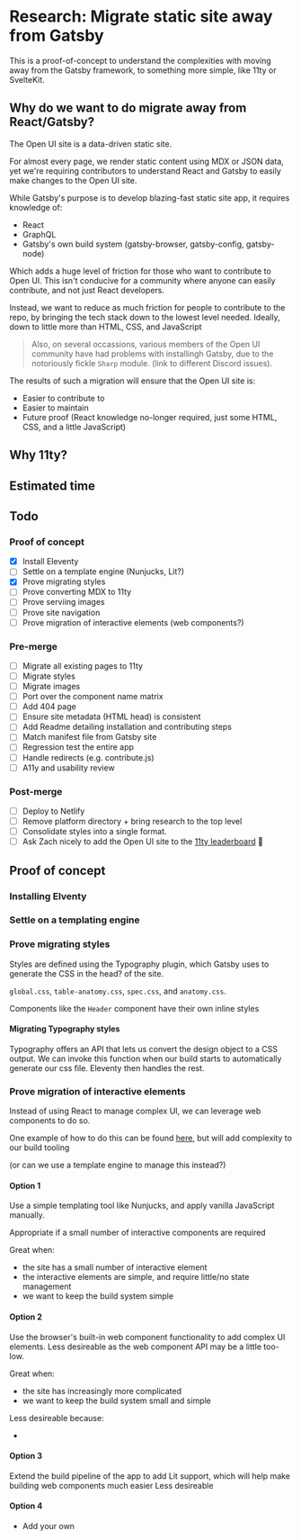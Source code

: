 # Research: Migrate static site away from Gatsby

This is a proof-of-concept to understand the complexities with moving away from the Gatsby framework, to something more simple, like 11ty or SvelteKit.

## Why do we want to do migrate away from React/Gatsby?

The Open UI site is a data-driven static site.

For almost every page, we render static content using MDX or JSON data, yet we're requiring contributors to understand React and Gatsby to easily make changes to the Open UI site.

While Gatsby's purpose is to develop blazing-fast static site app, it requires knowledge of:

- React
- GraphQL
- Gatsby's own build system (gatsby-browser, gatsby-config, gatsby-node)

Which adds a huge level of friction for those who want to contribute to Open UI. This isn't conducive for a community where anyone can easily contribute, and not just React developers.

Instead, we want to reduce as much friction for people to contribute to the repo, by bringing the tech stack down to the lowest level needed. Ideally, down to little more than HTML, CSS, and JavaScript

> Also, on several occassions, various members of the Open UI community have had problems with installingh Gatsby, due to the notoriously fickle `Sharp` module.
> (link to different Discord issues).

The results of such a migration will ensure that the Open UI site is:

- Easier to contribute to
- Easier to maintain
- Future proof (React knowledge no-longer required, just some HTML, CSS, and a little JavaScript)

## Why 11ty?

## Estimated time

## Todo

### Proof of concept

- [x] Install Eleventy
- [ ] Settle on a template engine (Nunjucks, Lit?)
- [x] Prove migrating styles
- [ ] Prove converting MDX to 11ty
- [ ] Prove serviing images
- [ ] Prove site navigation
- [ ] Prove migration of interactive elements (web components?)

### Pre-merge

- [ ] Migrate all existing pages to 11ty
- [ ] Migrate styles
- [ ] Migrate images
- [ ] Port over the component name matrix
- [ ] Add 404 page
- [ ] Ensure site metadata (HTML head) is consistent
- [ ] Add Readme detailing installation and contributing steps
- [ ] Match manifest file from Gatsby site
- [ ] Regression test the entire app
- [ ] Handle redirects (e.g. contribute.js)
- [ ] A11y and usability review

### Post-merge

- [ ] Deploy to Netlify
- [ ] Remove platform directory + bring research to the top level
- [ ] Consolidate styles into a single format.
- [ ] Ask Zach nicely to add the Open UI site to the [11ty leaderboard](https://www.11ty.dev/speedlify/) 🥺

## Proof of concept

### Installing Elventy

### Settle on a templating engine

### Prove migrating styles

Styles are defined using the Typography plugin, which Gatsby uses to generate the CSS in the head? of the site.

`global.css`, `table-anatomy.css`, `spec.css`, and `anatomy.css`.

Components like the `Header` component have their own inline styles

#### Migrating Typography styles

Typography offers an API that lets us convert the design object to a CSS output. We can invoke this function when our build starts to automatically generate our css file. Eleventy then handles the rest.

### Prove migration of interactive elements

Instead of using React to manage complex UI, we can leverage web components to do so.

One example of how to do this can be found [here](https://griffa.dev/posts/using-web-components-with-11ty/), but will add complexity to our build tooling

(or can we use a template engine to manage this instead?)

#### Option 1

Use a simple templating tool like Nunjucks, and apply vanilla JavaScript manually.

Appropriate if a small number of interactive components are required

Great when:

- the site has a small number of interactive element
- the interactive elements are simple, and require little/no state management
- we want to keep the build system simple

#### Option 2

Use the browser's built-in web component functionality to add complex UI elements.
Less desireable as the web component API may be a little too-low.

Great when:

- the site has increasingly more complicated
- we want to keep the build system small and simple

Less desireable because:

-

#### Option 3

Extend the build pipeline of the app to add Lit support, which will help make building web components much easier
Less desireable

#### Option 4

- Add your own
